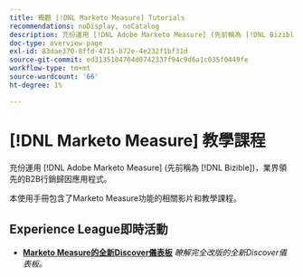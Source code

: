 ```yaml
---
title: 概觀 [!DNL Marketo Measure] Tutorials
recommendations: noDisplay, noCatalog
description: 充份運用 [!DNL Adobe Marketo Measure] (先前稱為 [!DNL Bizible])，業界領先的B2B行銷歸因應用程式。
doc-type: overview-page
exl-id: 83dae370-8ffd-4715-b72e-4e232f1bf31d
source-git-commit: ed3135104704d0742337f94c9d6a1c035f0449fe
workflow-type: tm+mt
source-wordcount: '66'
ht-degree: 1%

---
```


# [!DNL Marketo Measure] 教學課程

充份運用 [!DNL Adobe Marketo Measure] (先前稱為 [!DNL Bizible])，業界領先的B2B行銷歸因應用程式。

本使用手冊包含了Marketo Measure功能的相關影片和教學課程。

<div id="recs-overview-body-1"></div>
<div id="recs-overview-body-2"></div>
<div id="recs-overview-body-3"></div>
<div id="recs-overview-body-4"></div>
<div id="recs-overview-body-5"></div>
<div id="recs-overview-body-6"></div>

## Experience League即時活動

* **[Marketo Measure的全新Discover儀表板](https://experienceleague.adobe.com/en/docs/events/experience-league-live-recordings/episodes/exl-live-episode-04-18-24)**
  *瞭解完全改版的全新Discover儀表板。*
